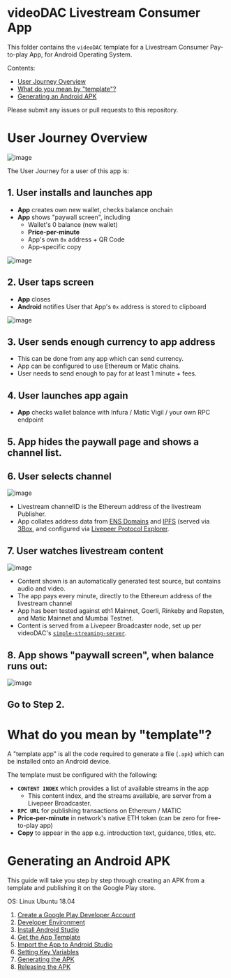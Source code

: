 # videoDAC Livestream Consumer App

This folder contains the `videoDAC` template for a Livestream Consumer Pay-to-play App, for Android Operating System.

Contents:

- [User Journey Overview](#user-journey-overview)
- [What do you mean by "template"?](#what-do-you-mean-by-template)
- [Generating an Android APK](#generating-an-android-apk)

Please submit any issues or pull requests to this repository.

# User Journey Overview

![image](https://user-images.githubusercontent.com/2212651/109388087-f1f6c200-792a-11eb-8641-0852044ed798.png)

The User Journey for a user of this app is:

## 1. **User** installs and launches app

- **App** creates own new wallet, checks balance onchain
- **App** shows "paywall screen", including
  - Wallet's 0 balance (new wallet)
  - **Price-per-minute**
  - App's own `0x` address + QR Code
  - App-specific copy

![image](https://user-images.githubusercontent.com/2212651/109386804-4dbd4d00-7923-11eb-956e-b0f36be923ea.png)

## 2. **User** taps screen

- **App** closes
- **Android** notifies User that App's `0x` address is stored to clipboard

![image](https://user-images.githubusercontent.com/2212651/82750460-f7d4db00-9dcd-11ea-8eea-b06982c94356.png)

## 3. **User** sends enough currency to app address

- This can be done from any app which can send currency.
- App can be configured to use Ethereum or Matic chains.
- User needs to send enough to pay for at least 1 minute + fees.

## 4. **User** launches app again

- **App** checks wallet balance with Infura / Matic Vigil / your own RPC endpoint

## 5. **App** hides the paywall page and shows a channel list.

## 6. **User** selects channel

![image](https://user-images.githubusercontent.com/2212651/108596330-5dc8b000-73aa-11eb-9188-7731fcab580c.png)

- Livestream channelID is the Ethereum address of the livestream Publisher.
- App collates address data from [ENS Domains](https://ens.domains/) and [IPFS](https://ipfs.io/) (served via [3Box](https://3boxlabs.com/), and configured via [Livepeer Protocol Explorer](explorer.livepeer.org/).

## 7. **User** watches livestream content

![image](https://user-images.githubusercontent.com/2212651/108596338-67eaae80-73aa-11eb-81b2-c13d903d1328.png)

- Content shown is an automatically generated test source, but contains audio and video.
- The app pays every minute, directly to the Ethereum address of the livestream channel
- App has been tested against eth1 Mainnet, Goerli, Rinkeby and Ropsten, and Matic Mainnet and Mumbai Testnet.
- Content is served from a Livepeer Broadcaster node, set up per videoDAC's [`simple-streaming-server`](https://github.com/videoDAC/simple-streaming-server).

## 8. **App** shows "paywall screen", when balance runs out:

![image](https://user-images.githubusercontent.com/2212651/108596305-222de600-73aa-11eb-9011-45d83edef689.png)

## Go to Step 2.

# What do you mean by "template"?

A "template app" is all the code required to generate a file (`.apk`) which can be installed onto an Android device.

The template must be configured with the following:

- **`CONTENT INDEX`** which provides a list of available streams in the app
  - This content index, and the streams available, are server from a Livepeer Broadcaster.
- **`RPC URL`** for publishing transactions on Ethereum / MATIC
- **Price-per-minute** in network's native ETH token (can be zero for free-to-play app)
- **Copy** to appear in the app e.g. introduction text, guidance, titles, etc.

# Generating an Android APK

This guide will take you step by step through creating an APK from a template and publishing it on the Google Play store.

OS:  Linux Ubuntu 18.04

1. [Create a Google Play Developer Account](docs/account/index.md)
2. [Developer Environment](docs/prereq/index.md)
3. [Install Android Studio](docs/install/index.md)
4. [Get the App Template](docs/getapp/index.md)
5. [Import the App to Android Studio](docs/import/index.md)
6. [Setting Key Variables](docs/variables/index.md)
7. [Generating the APK](docs/genapk/index.md)
8. [Releasing the APK](docs/relapk/index.md)
